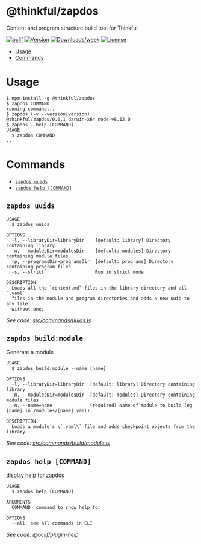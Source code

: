 # @thinkful/zapdos

Content and program structure build tool for Thinkful

[![oclif](https://img.shields.io/badge/cli-oclif-brightgreen.svg)](https://oclif.io)
[![Version](https://img.shields.io/npm/v/@thinkful/zapdos.svg)](https://npmjs.org/package/@thinkful/zapdos)
[![Downloads/week](https://img.shields.io/npm/dw/@thinkful/zapdos.svg)](https://npmjs.org/package/@thinkful/zapdos)
[![License](https://img.shields.io/npm/l/@thinkful/zapdos.svg)](https://github.com/Thinkful/zapdos/blob/master/package.json)

<!-- toc -->

- [Usage](#usage)
- [Commands](#commands)
  <!-- tocstop -->

# Usage

<!-- usage -->

```sh-session
$ npm install -g @thinkful/zapdos
$ zapdos COMMAND
running command...
$ zapdos (-v|--version|version)
@thinkful/zapdos/0.0.1 darwin-x64 node-v8.12.0
$ zapdos --help [COMMAND]
USAGE
  $ zapdos COMMAND
...
```

<!-- usagestop -->

# Commands

<!-- commands -->

- [`zapdos uuids`](#zapdos-uuids)
- [`zapdos help [COMMAND]`](#zapdos-help-command)

## `zapdos uuids`

```
USAGE
  $ zapdos uuids

OPTIONS
  -l, --libraryDir=libraryDir    [default: library] Directory containing library
  -m, --modulesDir=modulesDir    [default: modules] Directory containing module files
  -p, --programsDir=programsDir  [default: programs] Directory containing program files
  -s, --strict                   Run in strict mode

DESCRIPTION
  Loads all the `content.md` files in the library directory and all `.yaml`
  files in the module and program directories and adds a new uuid to any file
  without one.
```

_See code: [src/commands/uuids.js](https://github.com/Thinkful/zapdos/blob/v0.0.1/src/commands/uuids.js)_

## `zapdos build:module`

Generate a module

```
USAGE
  $ zapdos build:module --name [name]

OPTIONS
  -l, --libraryDir=libraryDir  [default: library] Directory containing library
  -m, --modulesDir=modulesDir  [default: modules] Directory containing module files
  -n, --name=name              (required) Name of module to build (eg [name] in /modules/[name].yaml)

DESCRIPTION
  Loads a module's \`.yaml\` file and adds checkpoint objects from the library.
```

_See code: [src/commands/build/module.js](https://github.com/Thinkful/zapdos/blob/v0.0.1/src/commands/build/module.js)_

## `zapdos help [COMMAND]`

display help for zapdos

```
USAGE
  $ zapdos help [COMMAND]

ARGUMENTS
  COMMAND  command to show help for

OPTIONS
  --all  see all commands in CLI
```

_See code: [@oclif/plugin-help](https://github.com/oclif/plugin-help/blob/v2.1.2/src/commands/help.js)_

<!-- commandsstop -->
